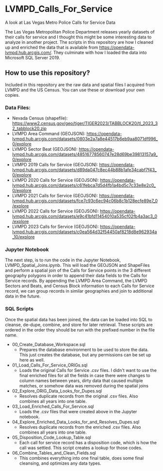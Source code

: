# LVMPD_Calls_For_Service
A look at Las Vegas Metro Police Calls for Service Data

The Las Vegas Metropolitan Police Department releases yearly datasets of their calls for service and I thought this might be some interesting data to analyze in another project.  The scripts in this repository are how I cleaned up and enriched the data that is available from https://opendata-lvmpd.hub.arcgis.com/.  They culminate with how I loaded the data into Microsoft SQL Server 2019.

## How to use this repository?
Included in this repository are the raw data and spatial files I acquired from LVMPD and the US Census.  You can use these or download your own copies.

### Data Files:
* Nevada Census (shapefile): https://www2.census.gov/geo/tiger/TIGER2023/TABBLOCK20/tl_2023_32_tabblock20.zip
* LVMPD Area Command (GEOJSON): https://opendata-lvmpd.hub.arcgis.com/datasets/0803e2a7a8e44517b6eb9aa8071df996_0/explore </br>
* LVMPD Sector Beat (GEOJSON): https://opendata-lvmpd.hub.arcgis.com/datasets/48516778560747e28d69be39813157a9_0/explore </br>
* LVMPD 2019 Calls for Service (GEOJSON): https://opendata-lvmpd.hub.arcgis.com/datasets/d89da047c8ec44b88b1afe34cabf7f43_0/explore </br>
* LVMPD 2020 Calls for Service (GEOJSON): https://opendata-lvmpd.hub.arcgis.com/datasets/c61febca7d5d4fb1a4bd5c7c33e8e2c0_0/explore </br>
* LVMPD 2021 Calls for Service (GEOJSON): https://opendata-lvmpd.hub.arcgis.com/datasets/fce7c93c6ec94c06b8c1b128ecfe89e7_0/explore </br>
* LVMPD 2022 Calls for Service (GEOJSON): https://opendata-lvmpd.hub.arcgis.com/datasets/e9c41bfd11454010a535cf02fb4a3ac3_0/explore </br>
* LVMPD 2023 Calls for Service (GEOJSON): https://opendata-lvmpd.hub.arcgis.com/datasets/c0ea564d32f54450af8218d8e962934a_10/explore </br>

### Jupyter Notebook
The next step, is to run the code in the Jupyter Notebook, LVMPD_Spatial_Joins.ipynb.  This will load the GEOJSON and ShapeFiles and perform a spatial join of the Calls for Service points in the 3 different geography polygons in order to append their data fields to the Calls for Service records. By appending the LVMPD Area Command, the LVMPD Sectors and Beats, and Census Block information to each Calls for Service record, we can group records in similar geographies and join to additional data in the future.

### SQL Scripts
Once the spatial data has been joined, the data can be loaded into SQL to cleanse, de-dupe, combine, and store for later retrieval.  These scripts are ordered in the order they should be run with the prefixed number in the file name.
* 00_Create_Database_Workspace.sql
    * Prepares the database environment to be used to store the data.  This just creates the database, but any permissions can be set up here as well.
* 01_Load_Calls_For_Service_ORIGs.sql
    * Loads the original Calls for Service .csv files.  I didn't want to use the final enriched files for all the fields in case there were changes to column names between years, dirty data that caused multiple matches, or somehow data was removed during the spatial joins
* 02_Explore_ORIG_Data_Looks_for_Dupes.sql
    * Resolves duplicate records from the original .csv files.  Also combines all years into one table.
* 03_Load_Enriched_Calls_For_Service.sql
    * Loads the .csv files that were created above in the Jupyter notebook.
* 04_Explore_Enriched_Data_Looks_for_and_Resolves_Dupes.sql
    * Resolves duplicate records from the enriched .csv files.  Also combines all years into one table.
* 05_Disposition_Code_Lookup_Table.sql
  * Each call for service record has a disposition code, which is how the call was settled.  This script creates a lookup for those codes.
* 06_Combine_Tables_and_Clean_Fields.sql
  * This combines everything into one final table, does some final cleansing, and optimizes any data types.
